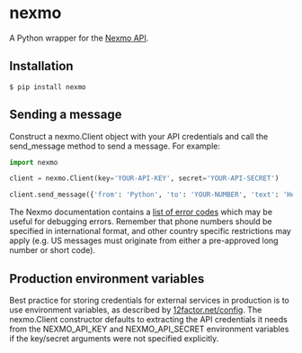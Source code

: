 nexmo
=====


A Python wrapper for the [Nexmo API](https://docs.nexmo.com/).


Installation
------------

    $ pip install nexmo


Sending a message
-----------------

Construct a nexmo.Client object with your API credentials and call
the send_message method to send a message. For example:

```python
import nexmo

client = nexmo.Client(key='YOUR-API-KEY', secret='YOUR-API-SECRET')

client.send_message({'from': 'Python', 'to': 'YOUR-NUMBER', 'text': 'Hello world'})
```

The Nexmo documentation contains a [list of error codes](https://docs.nexmo.com/index.php/sms-api/send-message#response_code)
which may be useful for debugging errors. Remember that phone numbers
should be specified in international format, and other country specific
restrictions may apply (e.g. US messages must originate from either a
pre-approved long number or short code).


Production environment variables
--------------------------------

Best practice for storing credentials for external services in production is
to use environment variables, as described by [12factor.net/config](http://12factor.net/config).
The nexmo.Client constructor defaults to extracting the API credentials it
needs from the NEXMO_API_KEY and NEXMO_API_SECRET environment variables if
the key/secret arguments were not specified explicitly.
